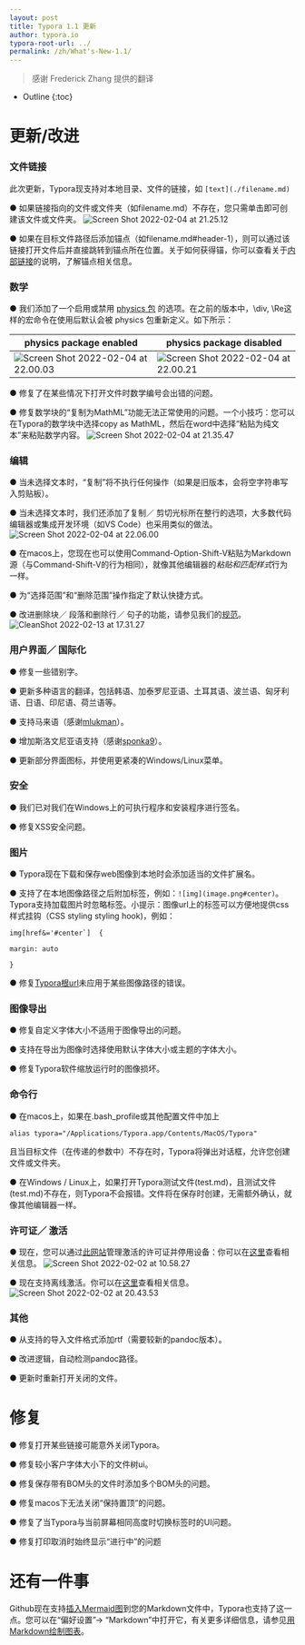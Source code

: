```yaml
---
layout: post
title: Typora 1.1 更新
author: typora.io
typora-root-url: ../
permalink: /zh/What's-New-1.1/
---
```


> 感谢 Frederick Zhang 提供的翻译

* Outline
{:toc}

# **更新/改进**

### **文件链接**

此次更新，Typora现支持对本地目录、文件的链接，如 `[text](./filename.md)`

●   如果链接指向的文件或文件夹（如filename.md）不存在，您只需单击即可创建该文件或文件夹。
 ![Screen Shot 2022-02-04 at 21.25.12](https://support.typora.io/media/new-1.1/Screen%20Shot%202022-02-04%20at%2021.25.12.png)

●   如果在目标文件路径后添加锚点（如filename.md#header-1），则可以通过该链接打开文件后并直接跳转到锚点所在位置。关于如何获得锚，你可以查看关于[内部链接](https://support.typora.io/Links/#internal-links)的说明，了解锚点相关信息。

### **数学**

●   我们添加了一个启用或禁用 [physics 包](https://www.ctan.org/pkg/physics) 的选项。在之前的版本中，\div, \Re这样的宏命令在使用后默认会被 physics 包重新定义。如下所示：

| **physics** **package enabled**                              | **physics** **package disabled**                             |
| ------------------------------------------------------------ | ------------------------------------------------------------ |
| ![Screen Shot 2022-02-04 at 22.00.03](https://support.typora.io/media/new-1.1/Screen%20Shot%202022-02-04%20at%2022.00.03.png) | ![Screen Shot 2022-02-04 at 22.00.21](https://support.typora.io/media/new-1.1/Screen%20Shot%202022-02-04%20at%2022.00.21.png) |

●   修复了在某些情况下打开文件时数学编号会出错的问题。

●   修复数学块的“复制为MathML”功能无法正常使用的问题。一个小技巧：您可以在Typora的数学块中选择copy as MathML，然后在word中选择“粘贴为纯文本”来粘贴数学内容。
 ![Screen Shot 2022-02-04 at 21.35.47](https://support.typora.io/media/new-1.1/Screen%20Shot%202022-02-04%20at%2021.35.47.png)

### **编辑**

●   当未选择文本时，“复制”将不执行任何操作（如果是旧版本，会将空字符串写入剪贴板）。

●   当未选择文本时，我们还添加了复制／ 剪切光标所在整行的选项，大多数代码编辑器或集成开发环境（如VS Code）也采用类似的做法。
 ![Screen Shot 2022-02-04 at 22.06.00](https://support.typora.io/media/new-1.1/Screen%20Shot%202022-02-04%20at%2022.06.00.png)

●   在macos上，您现在也可以使用Command-Option-Shift-V粘贴为Markdown源（与Command-Shift-V的行为相同），就像其他编辑器的*粘贴和匹配样式*行为一样。

●   为“选择范围”和“删除范围”操作指定了默认快捷方式。

●   改进删除块／ 段落和删除行／ 句子的功能，请参见我们的[规范](https://support.typora.io/Delete-Range/)。
 ![CleanShot 2022-02-13 at 17.31.27](https://support.typora.io/media/delete-range/CleanShot%202022-02-13%20at%2017.31.27.gif)

### **用户界面／ 国际化**

●   修复一些错别字。

●   更新多种语言的翻译，包括韩语、加泰罗尼亚语、土耳其语、波兰语、匈牙利语、日语、印尼语、荷兰语等。

●   支持马来语（感谢[mlukman](https://github.com/MLukman)）。

●   增加斯洛文尼亚语支持（感谢[sponka9](https://github.com/sponka9)）。

●   更新部分界面图标，并使用更紧凑的Windows/Linux菜单。

### **安全**

●   我们已对我们在Windows上的可执行程序和安装程序进行签名。

●   修复XSS安全问题。

### **图片**

●   Typora现在下载和保存web图像到本地时会添加适当的文件扩展名。

●   支持了在本地图像路径之后附加标签，例如：`![img](image.png#center)`。Typora支持加载图片时忽略标签。小提示：图像url上的标签可以方便地提供css样式挂钩（CSS styling styling hook)，例如：

 ```
 img[href&='#center`]  { 
 
 margin: auto 
 
 }
 ```

●   修复[Typora根url](https://support.typora.io/Images/#relative-path-to-certain-folder)未应用于某些图像路径的错误。

### **图像导出**

●   修复自定义字体大小不适用于图像导出的问题。

●   支持在导出为图像时选择使用默认字体大小或主题的字体大小。

●   修复Typora软件缩放运行时的图像损坏。

### **命令行**

●   在macos上，如果在.bash_profile或其他配置文件中加上

```
alias typora="/Applications/Typora.app/Contents/MacOS/Typora"
```

且当目标文件（在传递的参数中）不存在时，Typora将弹出对话框，允许您创建文件或文件夹。

●   在Windows / Linux上，如果打开Typora测试文件(test.md)，且测试文件(test.md)不存在，则Typora不会报错。文件将在保存时创建，无需额外确认，就像其他编辑器一样。

### **许可证／ 激活**

●   现在，您可以通过[此网站](https://store.typora.io/my)管理激活的许可证并停用设备：你可以在[这里](https://support.typora.io/My-License/)查看相关信息。
 ![Screen Shot 2022-02-02 at 10.58.27](https://support.typora.io/media/activation/Screen%20Shot%202022-02-02%20at%2010.58.27.png)

●   现在支持离线激活。你可以在[这里](https://support.typora.io/Offline-Activation/)查看相关信息。
 ![Screen Shot 2022-02-02 at 20.43.53](https://support.typora.io/media/activation/Screen%20Shot%202022-02-02%20at%2020.43.53.png)

### **其他**

●   从支持的导入文件格式添加rtf（需要较新的pandoc版本）。

●   改进逻辑，自动检测pandoc路径。

●   更新时重新打开关闭的文件。

# **修复**

●   修复打开某些链接可能意外关闭Typora。

●   修复较小客户字体大小下的文件树ui。

●   修复保存带有BOM头的文件时添加多个BOM头的问题。

●   修复macos下无法关闭“保持置顶”的问题。

●   修复了当Typora与当前屏幕相同高度时切换标签时的UI问题。

●   修复打印取消时始终显示“进行中”的问题

# **还有一件事**

Github现在支持[插入Mermaid图](https://github.blog/2022-02-14-include-diagrams-markdown-files-mermaid/)到您的Markdown文件中，Typora也支持了这一点。您可以在“偏好设置”→ “Markdown”中打开它，有关更多详细信息，请参见[用Markdown绘制图表](https://support.typora.io/Draw-Diagrams-With-Markdown/)。